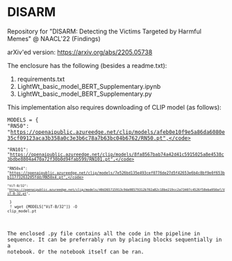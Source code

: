 # DISARM
Repository for "DISARM: Detecting the Victims Targeted by Harmful Memes" @ NAACL'22 (Findings)

arXiv'ed version: https://arxiv.org/abs/2205.05738

The enclosure has the following (besides a readme.txt):
<ol>
<li> requirements.txt
<li> LightWt_basic_model_BERT_Supplementary.ipynb
<li> LightWt_basic_model_BERT_Supplementary.py
</ol>

This implementation also requires downloading of CLIP model (as follows):<br>

<code>MODELS = {</code><br>
     <code>"RN50": "https://openaipublic.azureedge.net/clip/models/afeb0e10f9e5a86da6080e35cf09123aca3b358a0c3e3b6c78a7b63bc04b6762/RN50.pt",</code><br>
     <code>"RN101": "https://openaipublic.azureedge.net/clip/models/8fa8567bab74a42d41c5915025a8e4538c3bdbe8804a470a72f30b0d94fab599/RN101.pt",</code><br>
     <code>"RN50x4": "https://openaipublic.azureedge.net/clip/models/7e526bd135e493cef0776de27d5f42653e6b4c8bf9e0f653bb11773263205fdd/RN50x4.pt",</code><br>
     <code>"ViT-B/32": "https://openaipublic.azureedge.net/clip/models/40d365715913c9da98579312b702a82c18be219cc2a73407c4526f58eba950af/ViT-B-32.pt",    </code><br>
}</code><br>
<code>! wget {MODELS["ViT-B/32"]} -O clip_model.pt</code>

The enclosed .py file contains all the code in the pipeline in sequence.
It can be preferrably run by placing blocks sequentially in a notebook.
Or the notebook itself can be ran.

